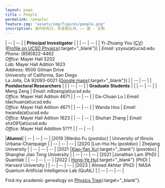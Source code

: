 ```yaml
---
layout: page 
title : People 
permalink: /people/
feature-img: "assets/img/figures/people.png"
inscription: 海内存知己，天涯若比邻。—— 唐 · 王勃
---
```


| --                             | --                                 |
| **Principal Investigator**     |                                    |
| --                             | --                                 |
| Yi-Zhuang You ([CV]({{site.baseurl}}/YZYou/))<br>([Profile on UCSD Physics](https://physics.ucsd.edu/people/profile?profile_id=597){:target="_blank"}) | *Email:* yzyou(at)ucsd.edu<br>*Phone:* (858)822-4462<br>*Office:* Mayer Hall 5202<br>*Lab:* Mayer Hall Adition 1623<br>*Address:* 9500 Gilman Drive<br>University of California, San Diego<br>La Jolla, CA 92093-0021 ([Google maps](https://maps.app.goo.gl/bDccvkxKPGRJtTW79){:target="_blank"}) |
| --                             | --                                 |
| **Postdoctoral Researchers**   |                                    |
| --                             | --                                 |
| **Graduate Students**          |                                    |
| --                             | --                                 |
| Meng Zeng                      | *Email:* m8zeng(at)ucsd.edu<br>*Office:* Mayer Hall Adition 4671      |
| --                             | --                                 |
| Da-Chuan Lu                    | *Email:* ldachuan(at)ucsd.edu<br>*Office:* Mayer Hall Adition 4671    |
| --                             | --                                 |
| Wanda Hou                      | *Email:* hwanda(at)ucsd.edu<br>*Office:* Mayer Hall Adition 1623                              |
| --                             | --                                 |
| Shuhan Zhang                   | *Email:* shz091(at)ucsd.edu<br>*Office:* Mayer Hall Addition 5???   |
| --                             | --                                 |


|**Alumni**|
| --  | --                      | --                                      |
|2019 |Wenbo Fu (postdoc)       | University of Illinois Urbana-Champaign |
| --  | --                      | --                                      |
|2020 |Lun-Hui Hu (postdoc)     | Zhejiang University                     |
| --  | --                      | --                                      |
|2021 |[Xiao-Yan Xu](https://www.physics.sjtu.edu.cn/en/jsml/xuxiaoyan.html){:target="_blank"} (postdoc)    | Shanghai Jiao Tong University                     |
| --  | --                      | --                                      |
|2021 |Jonathan Lam (PhD)       | Quantlab                                |
| --  | --                      | --                                      |
|2022 | [Hong-Ye Hu](https://scholar.harvard.edu/hongyehu/home){:target="_blank"} (PhD)         | Harvard University                                         |
| --  | --                      | --                                      |
|2023 | Ahmed Akhtar (PhD)      | NASA Quantum Artificial Intelligence Lab (QuAIL) |
| --  | --                      | --                                      |


Find my academic genealogy on [Physics Tree](https://academictree.org/physics/peopleinfo.php?pid=735823){:target="_blank"}.
